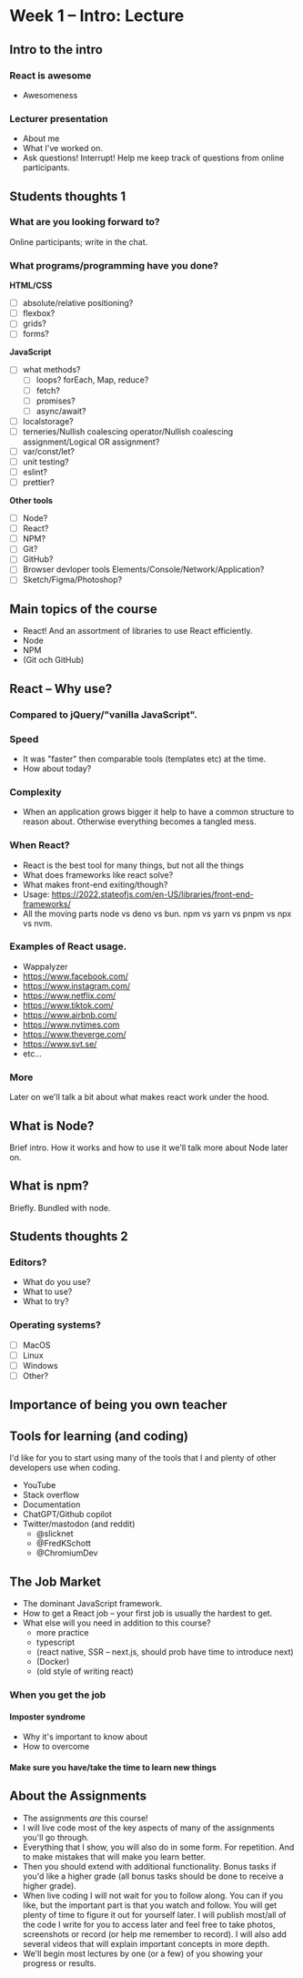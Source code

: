 # Week 1 – Intro: Lecture

## Intro to the intro

### React is awesome

* Awesomeness

### Lecturer presentation

* About me
* What I've worked on.
* Ask questions! Interrupt! Help me keep track of questions from online
  participants.

## Students thoughts 1

### What are you looking forward to?

Online participants; write in the chat.

### What programs/programming have you done?

**HTML/CSS**

- [ ] absolute/relative positioning?
- [ ] flexbox?
- [ ] grids?
- [ ] forms?

**JavaScript**

- [ ] what methods?
  - [ ] loops? forEach, Map, reduce?
  - [ ] fetch?
  - [ ] promises?
  - [ ] async/await?
- [ ] localstorage?
- [ ] terneries/Nullish coalescing operator/Nullish coalescing assignment/Logical OR assignment?
- [ ] var/const/let?
- [ ] unit testing?
- [ ] eslint?
- [ ] prettier?

**Other tools**

- [ ] Node?
- [ ] React?
- [ ] NPM?
- [ ] Git?
- [ ] GitHub?
- [ ] Browser devloper tools Elements/Console/Network/Application?
- [ ] Sketch/Figma/Photoshop?

## Main topics of the course

* React! And an assortment of libraries to use React efficiently.
* Node
* NPM
* (Git och GitHub)

## React – Why use?

### Compared to jQuery/"vanilla JavaScript".

### Speed

* It was "faster" then comparable tools (templates etc) at the time.
* How about today?

### Complexity

* When an application grows bigger it help to have a common structure to reason
  about. Otherwise everything becomes a tangled mess.

### When React?

* React is the best tool for many things, but not all the things
* What does frameworks like react solve?
* What makes front-end exiting/though?
* Usage: https://2022.stateofjs.com/en-US/libraries/front-end-frameworks/
* All the moving parts node vs deno vs bun. npm vs yarn vs pnpm vs npx vs nvm.

### Examples of React usage.

* Wappalyzer
* https://www.facebook.com/
* https://www.instagram.com/
* https://www.netflix.com/
* https://www.tiktok.com/
* https://www.airbnb.com/
* https://www.nytimes.com
* https://www.theverge.com/
* https://www.svt.se/
* etc...

### More

Later on we'll talk a bit about what makes react work under the hood.

## What is Node?

Brief intro. How it works and how to use it we'll talk more about Node later on.

## What is npm?

Briefly. Bundled with node.

## Students thoughts 2

### Editors?

* What do you use?
* What to use?
* What to try?

### Operating systems?

- [ ] MacOS
- [ ] Linux
- [ ] Windows
- [ ] Other?

## Importance of being you own teacher

## Tools for learning (and coding)

I'd like for you to start using many of the tools that I and plenty of other
developers use when coding.

* YouTube
* Stack overflow
* Documentation
* ChatGPT/Github copilot
* Twitter/mastodon (and reddit)
    * @slicknet
    * @FredKSchott
    * @ChromiumDev

## The Job Market

* The dominant JavaScript framework.
* How to get a React job – your first job is usually the hardest to get.
* What else will you need in addition to this course?
  * more practice
  * typescript
  * (react native, SSR – next.js, should prob have time to introduce next)
  * (Docker)
  * (old style of writing react)

### When you get the job

#### Imposter syndrome

* Why it's important to know about
* How to overcome

#### Make sure you have/take the time to learn new things

## About the Assignments

* The assignments *are* this course!
* I will live code most of the key aspects of many of the assignments you'll go
  through.
* Everything that I show, you will also do in some form. For repetition. And to
  make mistakes that will make you learn better.
* Then you should extend with additional functionality. Bonus tasks if you'd
  like a higher grade (all bonus tasks should be done to receive a higher
  grade).
* When live coding I will not wait for you to follow along. You can if you like,
  but the important part is that you watch and follow. You will get plenty of
  time to figure it out for yourself later. I will publish most/all of the code
  I write for you to access later and feel free to take photos, screenshots or
  record (or help me remember to record). I will also add several videos that
  will explain important concepts in more depth.
* We'll begin most lectures by one (or a few) of you showing your progress or
  results.

